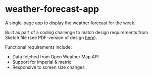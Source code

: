 # weather-forecast-app
A single-page app to display the weather forecast for the week.

Built as part of a coding challenge to match design requirements from Sketch file (see PDF-version of design [here](src/shared/static/WeatherApp.pdf)).

Functional requirements include:
- Data fetched from Open Weather Map API
- Support for imperial & metric
- Responsive to screen size changes
